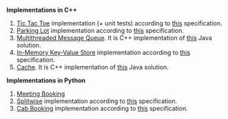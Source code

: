 **Implementations in C++**

1. [Tic Tac Toe](https://github.com/mrpandey/low-level-design/tree/main/cpp/tic-tac-toe) implementation (+ unit tests) according to [this](https://workat.tech/machine-coding/practice/design-tic-tac-toe-smyfi9x064ry) specification.
2. [Parking Lot](https://github.com/mrpandey/low-level-design/tree/main/cpp/parking-lot) implementation according to [this](https://workat.tech/machine-coding/practice/design-parking-lot-qm6hwq4wkhp8) specification.
3. [Multithreaded Message Queue](https://github.com/mrpandey/low-level-design/tree/main/cpp/messaging-queue). It is C++ implementation of [this](https://github.com/anomaly2104/low-level-design-messaging-queue-pub-sub) Java solution.
4. [In-Memory Key-Value Store](https://github.com/mrpandey/low-level-design/tree/main/cpp/key-value-store) implementation according to [this](https://workat.tech/machine-coding/practice/design-key-value-store-6gz6cq124k65) specification.
5. [Cache](https://github.com/mrpandey/low-level-design/tree/main/cpp/cache). It is C++ implementation of [this](https://github.com/anomaly2104/cache-low-level-system-design) Java solution.

**Implementations in Python**
1. [Meeting Booking](https://github.com/mrpandey/low-level-design/tree/main/py/meeting-booking)
2. [Splitwise](https://github.com/mrpandey/low-level-design/tree/main/py/splitwise) implementation according to [this](https://workat.tech/machine-coding/practice/splitwise-problem-0kp2yneec2q2) specification.
3. [Cab Booking](https://github.com/mrpandey/low-level-design/tree/main/py/cab-booking) implementation according to [this](https://github.com/anomaly2104/lld-cab-booking-ola-uber-grab-lyft/blob/master/problem-statement.md) specification.